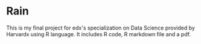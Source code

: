 # Rain
This is my final project for edx's specialization on Data Science provided by Harvardx using R language. It includes R code, R markdown file and a pdf.
